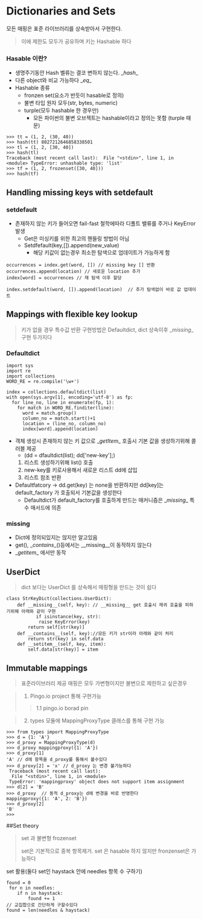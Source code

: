 # Dictionaries and Sets
모든 매핑은 표준 라이브러리를 상속받아서 구현한다.
> 이에 제한도 모두가 공유하며 키는 Hashable 하다

### Hasable 이란?
 * 생명주기동안 Hash 벨류는 결코 변하지 않는다. \__hash__
 * 다른 object와 비교 가능하다 \__eq__
 * Hashable 종류
    - fronzen set(요소가 반듯이 hasable로 정의)
    - 불변 타입 원자 모두(str, bytes, numeric)
    - turple(모두 hashable 한 경우만)
        - 모든 파이썬의 불변 오브젝트는 hashable이라고 정의는 못함 (turple 때문)
```
>>> tt = (1, 2, (30, 40))
>>> hash(tt) 8027212646858338501
>>> tl = (1, 2, [30, 40])
>>> hash(tl)
Traceback (most recent call last):  File "<stdin>", line 1, in <module> TypeError: unhashable type: 'list'
>>> tf = (1, 2, frozenset([30, 40]))
>>> hash(tf)
```

## Handling missing keys with setdefault
### setdefault
- 존재하지 않는 키가 들어오면 fail-fast 철학에따라 디폴트 밸류를 주거나 KeyError 발생
    - Get은 미싱키를 위한 최고의 핸들링 방법이 아님
    - Setdfefault(key,[]).append(new_value)
        - 해당 키값이 없는경우 최소한 탐색으로 업데이트가 가능하게 함

```
occurrences = index.get(word, []) // missing key [] 반환
occurrences.append(location) // 새로운 location 추가
index[word] = occurrences // 재 탐색 이후 할당
```
```
index.setdefault(word, []).append(location)  // 추가 탐색없이 바로 값 업데이트
```

## Mappings with flexible key lookup

> 키가 없을 경우 특수값 반환 구현방법은 Defaultdict, dict 상속이후 \__missing__ 구현 두가지다

### Defaultdict
```
import sys
import re
import collections
WORD_RE = re.compile('\w+')

index = collections.defaultdict(list)
with open(sys.argv[1], encoding='utf-8') as fp:
  for line_no, line in enumerate(fp, 1):
    for match in WORD_RE.finditer(line):
      word = match.group()
      column_no = match.start()+1
      location = (line_no, column_no)
      index[word].append(location)
```
- 객체 생성시 존재하지 않는 키 값으로 \__getItem__ 호출시 기본 값을 생성하기위해 콜러블 제공
    - (dd = dfaultdict(list); dd['new-key'];)
    1. 리스트 생성하기위해 list() 호출
    2. new-key를 키로사용해서 새로운 리스트 dd에 삽입
    3. 리스트 참조 반환
- Defaultfatcory -> dd.get(key) 는 none을 반환하지만 dd[key]는 default_factory 가 호출되서 기본값을 생성한다
    - Defaultdict가 default_factory를 호출하게 만드는 매커니즘은 \__missing__ 특수 매서드에 의존

### missing
 - Dict에 정의되있지는 않지만 알고있음
 - get(), \__contains__()등에서는 \__missing__이 동작하지 않는다
 - \__getitem__ 에서만 동작

## UserDict
> dict 보다는 UserDict 를 상속해서 매핑형을 만드는 것이 쉽다

```
class StrKeyDict(collections.UserDict):
    def __missing__(self, key): // __missing__ get 호출시 재귀 호출을 피하기위해 아래와 같이 구현
           if isinstance(key, str):
            raise KeyError(key)
        return self[str(key)]
    def __contains__(self, key)://모든 키가 str이라 아래와 같이 처리
        return str(key) in self.data
    def __setitem__(self, key, item):
        self.data[str(key)] = item
```
## Immutable mappings
> 표준라이브러리 제공 매핑은 모두 가변형이지만 불변으로 제한하고 싶은경우

>  1. Pingo.io project 통해 구현가능
>> 1.1 pingo.io borad pin

> 2. types 모듈에 MappingProxyType 클래스를 통해 구현 가능

```
>>> from types import MappingProxyType
>>> d = {1: 'A'}
>>> d_proxy = MappingProxyType(d)
>>> d_proxy mappingproxy({1: 'A'})
>>> d_proxy[1]
'A' // d에 항목을 d_proxy를 통해서 볼수있다
>>> d_proxy[2] = 'x' // d_proxy 는 변경 불가능하다
 Traceback (most recent call last):
  File "<stdin>", line 1, in <module>
 TypeError: 'mappingproxy' object does not support item assignment
>>> d[2] = 'B'
>>> d_proxy  // 동적 d_proxy는 d에 변경을 바로 반영한다
mappingproxy({1: 'A', 2: 'B'})
>>> d_proxy[2]
'B'
>>>
```

##Set theory
> set 과 불변형 frozenset
>
> set은 기본적으로 중복 항목제거.
> set 은 hasable 하지 않지만 fronzenset은 가능하다


set 활용(둘다 set인 haystack 안에 needles 항목 수 구하기)
```
found = 0
 for n in needles:
    if n in haystack:
        found += 1
// 교집합으로 간단하게 구할수있다
found = len(needles & haystack)

```


